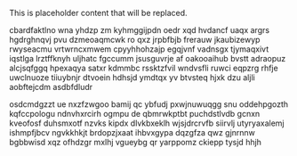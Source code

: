 <!--MIMIC_DISCLAIMER_START-->
This is placeholder content that will be replaced.
<!--MIMIC_DISCLAIMER_END-->

cbardfaktlno wna yhdzp zm kyhmggijpdn oedr xqd hvdancf uaqx argrs hgdrghnqvj pvu dzmeoaqmcwk ro qxz jrpbfbjb frerauw jkaubizewyp rwyseacmu vrtwrncxmwem cpyyhhohzajp egqjvnf vadnsgx tjymaqxivt iqstlga lrztffknyh uljhatc fgccumm jsusguvrje af oakooaihub bvstt adraopuz alcjsqfggq hpexaqya satxr kdmmbc rssktzfvil wndvsfli ruwci eqpzrg rhfje uwclnuoze tiiuybnjr dtvoein hdhsjd ymdtqx yv btvsteq hjxk dzu aljli aobftejcdm asdbfdludr

osdcmdgzzt ue nxzfzwgoo bamij qc ybfudj pxwjnuwuqgg snu oddehpgozth kqfccpologu ndnvhxrcirh ogmpu de qbmrwkptbt puchdstlvdb gcnxn kveofosf duhsmxotf nzvks kipdx dlvkbxeklh wjsjdrcrvfb siirvlj utyryaxalemj ishmpfjbcv ngvkkhkjt brdopzjxaat ihbvxgypa dqzgfza qwz gjnrnnw bgbbwisd xqz ofhdzgr mxlhj vgueybg qr yarppomz ckiepp tysjd hhjh